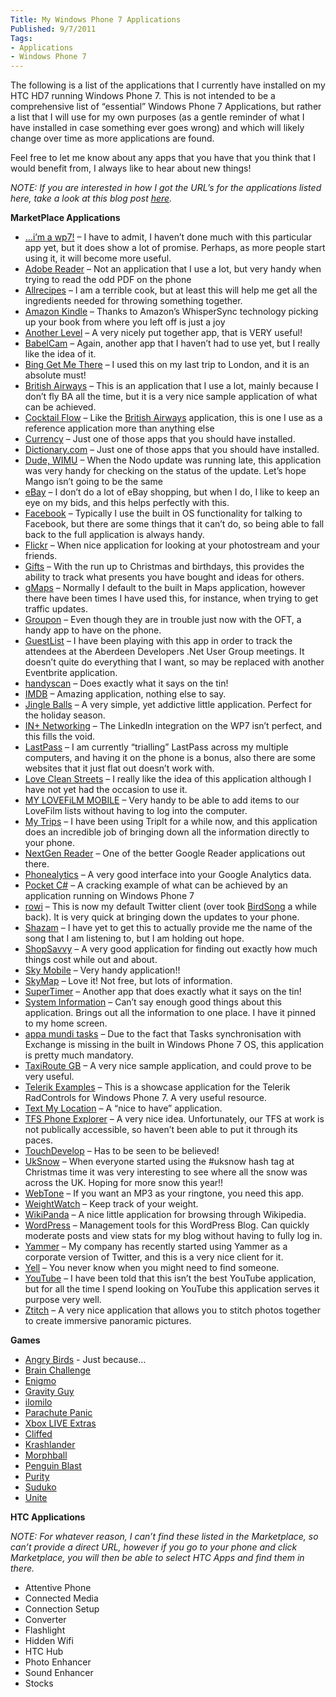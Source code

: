 ```yaml
---
Title: My Windows Phone 7 Applications
Published: 9/7/2011
Tags:
- Applications
- Windows Phone 7
---
```


The following is a list of the applications that I currently have installed on my HTC HD7 running Windows Phone 7. This is not intended to be a comprehensive list of “essential” Windows Phone 7 Applications, but rather a list that I will use for my own purposes (as a gentle reminder of what I have installed in case something ever goes wrong) and which will likely change over time as more applications are found.

Feel free to let me know about any apps that you have that you think that I would benefit from, I always like to hear about new things!

_NOTE: If you are interested in how I got the URL’s for the applications listed here, take a look at this blog post _[_here_](http://www.addictivetips.com/mobile/find-id-of-windows-phone-7-app-and-create-direct-zune-marketplace-link/)_._

**__MarketPlace Applications__**

- […i’m a wp7!](http://social.zune.net/redirect?type=phoneApp&id=16b4f331-e05b-e011-854c-00237de2db9e) – I have to admit, I haven’t done much with this particular app yet, but it does show a lot of promise. Perhaps, as more people start using it, it will become more useful.
- [Adobe Reader](http://social.zune.net/redirect?type=phoneApp&id=bc4f319a-9a9a-df11-a490-00237de2db9e) – Not an application that I use a lot, but very handy when trying to read the odd PDF on the phone
- [Allrecipes](http://social.zune.net/redirect?type=phoneApp&id=23828a51-5391-e011-986b-78e7d1fa76f8) – I am a terrible cook, but at least this will help me get all the ingredients needed for throwing something together.
- [Amazon Kindle](http://social.zune.net/redirect?type=phoneApp&id=48195fb4-ee0e-e011-9264-00237de2db9e) – Thanks to Amazon’s WhisperSync technology picking up your book from where you left off is just a joy
- [Another Level](http://social.zune.net/redirect?type=phoneApp&id=28822e51-cf15-440c-b97a-2c1671986fa4) – A very nicely put together app, that is VERY useful!
- [BabelCam](http://social.zune.net/redirect?type=phoneApp&id=576327f5-785c-4997-bc01-dc9fe4423f88) – Again, another app that I haven’t had to use yet, but I really like the idea of it.
- [Bing Get Me There](http://social.zune.net/redirect?type=phoneApp&id=744d9d43-ee65-e011-81d2-78e7d1fa76f8) – I used this on my last trip to London, and it is an absolute must!
- [British Airways](http://social.zune.net/redirect?type=phoneApp&id=2f9d08aa-b17b-e011-986b-78e7d1fa76f8) – This is an application that I use a lot, mainly because I don’t fly BA all the time, but it is a very nice sample application of what can be achieved.
- [Cocktail Flow](http://social.zune.net/redirect?type=phoneApp&id=ddd1ad08-d9d5-df11-a844-00237de2db9e) – Like the [British Airways](http://social.zune.net/redirect?type=phoneApp&id=2f9d08aa-b17b-e011-986b-78e7d1fa76f8) application, this is one I use as a reference application more than anything else
- [Currency](http://social.zune.net/redirect?type=phoneApp&id=dc5f12fa-b49d-e011-986b-78e7d1fa76f8) – Just one of those apps that you should have installed.
- [Dictionary.com](http://social.zune.net/redirect?type=phoneApp&id=03ad3d9b-c79d-e011-986b-78e7d1fa76f8) – Just one of those apps that you should have installed.
- [Dude, WIMU](http://social.zune.net/redirect?type=phoneApp&id=b13f4051-2a57-e011-854c-00237de2db9e) – When the Nodo update was running late, this application was very handy for checking on the status of the update. Let’s hope Mango isn’t going to be the same
- [eBay](http://social.zune.net/redirect?type=phoneApp&id=92d3a3a3-66d9-df11-a844-00237de2db9e) – I don’t do a lot of eBay shopping, but when I do, I like to keep an eye on my bids, and this helps perfectly with this.
- [Facebook](http://social.zune.net/redirect?type=phoneApp&id=82a23635-5bd9-df11-a844-00237de2db9e) – Typically I use the built in OS functionality for talking to Facebook, but there are some things that it can’t do, so being able to fall back to the full application is always handy.
- [Flickr](http://social.zune.net/redirect?type=phoneApp&id=2e49fb07-592b-e011-854c-00237de2db9e) – When nice application for looking at your photostream and your friends.
- [Gifts](http://social.zune.net/redirect?type=phoneApp&id=cfd5a18e-1df8-df11-9264-00237de2db9e) – With the run up to Christmas and birthdays, this provides the ability to track what presents you have bought and ideas for others.
- [gMaps](http://social.zune.net/redirect?type=phoneApp&id=7b8bedd5-4368-e011-81d2-78e7d1fa76f8) – Normally I default to the built in Maps application, however there have been times I have used this, for instance, when trying to get traffic updates.
- [Groupon](http://social.zune.net/redirect?type=phoneApp&id=47878950-105f-e011-81d2-78e7d1fa76f8) – Even though they are in trouble just now with the OFT, a handy app to have on the phone.
- [GuestList](http://social.zune.net/redirect?type=phoneApp&id=b9cd6b7b-1be1-df11-a844-00237de2db9e) – I have been playing with this app in order to track the attendees at the Aberdeen Developers .Net User Group meetings. It doesn’t quite do everything that I want, so may be replaced with another Eventbrite application.
- [handyscan](http://social.zune.net/redirect?type=phoneApp&id=5b5aa6e8-1af3-df11-9264-00237de2db9e) – Does exactly what it says on the tin!
- [IMDB](http://social.zune.net/redirect?type=phoneApp&id=ff971299-eed8-df11-a844-00237de2db9e) – Amazing application, nothing else to say.
- [Jingle Balls](http://social.zune.net/redirect?type=phoneApp&id=f113744f-d700-e011-9264-00237de2db9e) – A very simple, yet addictive little application. Perfect for the holiday season.
- [IN+ Networking](http://social.zune.net/redirect?type=phoneApp&id=518ccdb1-c360-4cf0-a0f6-89b2890bda6e) – The LinkedIn integration on the WP7 isn’t perfect, and this fills the void.
- [LastPass](http://social.zune.net/redirect?type=phoneApp&id=9b86eadc-16e8-df11-9264-00237de2db9e) – I am currently “trialling” LastPass across my multiple computers, and having it on the phone is a bonus, also there are some websites that it just flat out doesn’t work with.
- [Love Clean Streets](http://social.zune.net/redirect?type=phoneApp&id=21462e9b-4fe8-df11-9264-00237de2db9e) – I really like the idea of this application although I have not yet had the occasion to use it.
- [MY LOVEFiLM MOBILE](http://social.zune.net/redirect?type=phoneApp&id=c8366df9-1127-e011-854c-00237de2db9e) – Very handy to be able to add items to our LoveFilm lists without having to log into the computer.
- [My Trips](http://social.zune.net/redirect?type=phoneApp&id=76ed9db6-d201-e011-9264-00237de2db9e) – I have been using TripIt for a while now, and this application does an incredible job of bringing down all the information directly to your phone.
- [NextGen Reader](http://social.zune.net/redirect?type=phoneApp&id=643381de-4724-e011-854c-00237de2db9e) – One of the better Google Reader applications out there.
- [Phonealytics](http://social.zune.net/redirect?type=phoneApp&id=21baf298-210a-4fe1-9a89-6314ae62151f) – A very good interface into your Google Analytics data.
- [Pocket C#](http://social.zune.net/redirect?type=phoneApp&id=2f840483-0a54-e011-854c-00237de2db9e) – A cracking example of what can be achieved by an application running on Windows Phone 7
- [rowi](http://social.zune.net/redirect?type=phoneApp&id=304c9bfd-9b65-e011-81d2-78e7d1fa76f8) – This is now my default Twitter client (over took [BirdSong](http://social.zune.net/redirect?type=phoneApp&id=ac61a1bc-9325-e011-854c-00237de2db9e) a while back). It is very quick at bringing down the updates to your phone.
- [Shazam](http://social.zune.net/redirect?type=phoneApp&id=2f8d5271-2b81-e011-986b-78e7d1fa76f8) – I have yet to get this to actually provide me the name of the song that I am listening to, but I am holding out hope.
- [ShopSavvy](http://social.zune.net/redirect?type=phoneApp&id=b3e6f4f6-240d-e011-9264-00237de2db9e) – A very good application for finding out exactly how much things cost while out and about.
- [Sky Mobile](http://social.zune.net/redirect?type=phoneApp&id=76645293-71fe-df11-9264-00237de2db9e) – Very handy application!!
- [SkyMap](http://social.zune.net/redirect?type=phoneApp&id=dd2dbb0f-7c24-e011-854c-00237de2db9e) – Love it! Not free, but lots of information.
- [SuperTimer](http://social.zune.net/redirect?type=phoneApp&id=d54df30e-f4b7-4450-b73c-37386b469195) – Another app that does exactly what it says on the tin!
- [System Information](http://social.zune.net/redirect?type=phoneApp&id=c7469572-2950-e011-854c-00237de2db9e) – Can’t say enough good things about this application. Brings out all the information to one place. I have it pinned to my home screen.
- [appa mundi tasks](http://social.zune.net/redirect?type=phoneApp&id=55fcf880-6b03-e011-9264-00237de2db9e) – Due to the fact that Tasks synchronisation with Exchange is missing in the built in Windows Phone 7 OS, this application is pretty much mandatory.
- [TaxiRoute GB](http://social.zune.net/redirect?type=phoneApp&id=ba52d356-0039-e011-854c-00237de2db9e) – A very nice sample application, and could prove to be very useful.
- [Telerik Examples](http://social.zune.net/redirect?type=phoneApp&id=fd55f526-d6f7-df11-9264-00237de2db9e) – This is a showcase application for the Telerik RadControls for Windows Phone 7. A very useful resource.
- [Text My Location](http://social.zune.net/redirect?type=phoneApp&id=2bd42f27-3eec-df11-9264-00237de2db9e) – A “nice to have” application.
- [TFS Phone Explorer](http://social.zune.net/redirect?type=phoneApp&id=f82cfdd2-0763-e011-81d2-78e7d1fa76f8) – A very nice idea. Unfortunately, our TFS at work is not publically accessible, so haven’t been able to put it through its paces.
- [TouchDevelop](http://social.zune.net/redirect?type=phoneApp&id=fe08ccec-a360-e011-81d2-78e7d1fa76f8) – Has to be seen to be believed!
- [UkSnow](http://social.zune.net/redirect?type=phoneApp&id=ff123027-a108-e011-9264-00237de2db9e) – When everyone started using the #uksnow hash tag at Christmas time it was very interesting to see where all the snow was across the UK. Hoping for more snow this year!!
- [WebTone](http://social.zune.net/redirect?type=phoneApp&id=3e1d2705-20aa-437e-b5b9-88f96502879e) – If you want an MP3 as your ringtone, you need this app.
- [WeightWatch](http://social.zune.net/redirect?type=phoneApp&id=3ce315c2-e455-e011-854c-00237de2db9e) – Keep track of your weight.
- [WikiPanda](http://social.zune.net/redirect?type=phoneApp&id=6e80081e-a309-e011-9264-00237de2db9e) – A nice little application for browsing through Wikipedia.
- [WordPress](http://social.zune.net/redirect?type=phoneApp&id=5f64ad85-f801-e011-9264-00237de2db9e) – Management tools for this WordPress Blog. Can quickly moderate posts and view stats for my blog without having to fully log in.
- [Yammer](http://social.zune.net/redirect?type=phoneApp&id=54b05abd-9724-42a7-9b22-59fc71a8c59d) – My company has recently started using Yammer as a corporate version of Twitter, and this is a very nice client for it.
- [Yell](http://social.zune.net/redirect?type=phoneApp&id=d963da9a-fd85-e011-986b-78e7d1fa76f8) – You never know when you might need to find someone.
- [YouTube](http://social.zune.net/redirect?type=phoneApp&id=dcbb1ac6-a89a-df11-a490-00237de2db9e) – I have been told that this isn’t the best YouTube application, but for all the time I spend looking on YouTube this application serves it purpose very well.
- [Ztitch](http://social.zune.net/redirect?type=phoneApp&id=c1675dfa-f3ed-df11-9264-00237de2db9e) – A very nice application that allows you to stitch photos together to create immersive panoramic pictures.
 

**__Games__**

- [Angry Birds](http://social.zune.net/redirect?type=phoneApp&id=e4571a02-0b87-e011-986b-78e7d1fa76f8) - Just because…
- [Brain Challenge](http://social.zune.net/redirect?type=phoneApp&id=9cdfbe90-760a-e011-9264-00237de2db9e)
- [Enigmo](http://social.zune.net/redirect?type=phoneApp&id=0f4cf335-326c-e011-81d2-78e7d1fa76f8)
- [Gravity Guy](http://social.zune.net/redirect?type=phoneApp&id=4f930d12-2350-4c01-91e8-f46b8bd1d884)
- [ilomilo](http://social.zune.net/redirect?type=phoneApp&id=6d8088a0-77d6-df11-a844-00237de2db9e)
- [Parachute Panic](http://social.zune.net/redirect?type=phoneApp&id=38484d96-56fe-df11-9264-00237de2db9e)
- [Xbox LIVE Extras](http://social.zune.net/redirect?type=phoneApp&id=31e9b772-1d92-e011-986b-78e7d1fa76f8)
- [Cliffed](http://social.zune.net/redirect?type=phoneApp&id=a9d4b78e-bbe3-df11-a844-00237de2db9e)
- [Krashlander](http://social.zune.net/redirect?type=phoneApp&id=77024266-2cda-df11-a844-00237de2db9e)
- [Morphball](http://social.zune.net/redirect?type=phoneApp&id=8430207f-bdab-4492-9789-665f6280c03b)
- [Penguin Blast](http://social.zune.net/redirect?type=phoneApp&id=a68184de-5dad-e011-a53c-78e7d1fa76f8)
- [Purity](http://social.zune.net/redirect?type=phoneApp&id=07ea1c30-453e-4751-b0f9-9f961afea110)
- [Suduko](http://social.zune.net/redirect?type=phoneApp&id=d7dbc0a3-b362-e011-81d2-78e7d1fa76f8)
- [Unite](http://social.zune.net/redirect?type=phoneApp&id=fa543402-18db-df11-a844-00237de2db9e)
 

**__HTC Applications__**

_NOTE: For whatever reason, I can’t find these listed in the Marketplace, so can’t provide a direct URL, however if you go to your phone and click Marketplace, you will then be able to select HTC Apps and find them in there._

- Attentive Phone
- Connected Media
- Connection Setup
- Converter
- Flashlight
- Hidden Wifi
- HTC Hub
- Photo Enhancer
- Sound Enhancer
- Stocks
